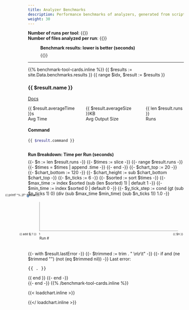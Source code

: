 ```yaml
---
title: Analyzer Benchmarks
description: Performance benchmarks of analyzers, generated from scripts/benchmark.sh.
weight: 30
---
```


**Number of runs per tool**: {{<benchmark-runs>}}  
**Number of files analyzed per run**: {{<benchmark-files>}}

<figure class="benchmarks-bar-chart" role="group" aria-labelledby="bar-caption">
  <figcaption id="bar-caption" style="font-weight:bold;margin-bottom:0.5em;">
    Benchmark results: lower is better (seconds)
  </figcaption>
  {{<benchmark-bar-chart>}}
</figure>

---

<style>
line-chart svg {
  background:var(--sl-panel-background-color);
  overflow:visible;
}
.analyzer-tool-stats {
  display:flex;
  gap:2em;
  margin:1em 0;
}
.run-breakdown-figure {
  margin: 2em 0;
  figcaption {
    font-weight: bold;
    margin-bottom: 0.5em;
  }
}
</style>

<div class="tool-cards">
{{% benchmark-tool-cards.inline %}}
{{ $results := site.Data.benchmarks.results }}
{{ range $idx, $result := $results }}
<section class="analyzer-tool-card">

### {{ $result.name }}

<sl-tag size="small" pill>
  <sl-icon slot="prefix" name="code"></sl-icon>
  <a href="{{ $result.docsUrl }}" target="_blank">
    Docs
    <sl-icon slot="suffix" name="box-arrow-up-right"></sl-icon>
  </a>
</sl-tag>

<div class="analyzer-tool-stats" style="">
  <div>
    <sl-badge variant="success" pill>
      <sl-icon slot="prefix" name="clock"></sl-icon>
      {{ $result.averageTime }}s
    </sl-badge>
    <div class="analyzer-tool-label">Avg Time</div>
  </div>
  <div>
    <sl-badge variant="neutral" pill>
      <sl-icon slot="prefix" name="file-text"></sl-icon>
      {{ $result.averageSize }}KB
    </sl-badge>
    <div class="analyzer-tool-label">Avg Output Size</div>
  </div>
  <div>
    <sl-badge variant="warning" pill>
      <sl-icon slot="prefix" name="hash"></sl-icon>
      {{ len $result.runs }}
    </sl-badge>
    <div class="analyzer-tool-label">Runs</div>
  </div>
</div>


#### Command
```bash
{{ $result.command }}
```

<figure class="run-breakdown-figure">
  <figcaption>Run Breakdown: Time per Run (seconds)</figcaption>
  <line-chart>
    {{- $n := len $result.runs -}}
    {{- $times := slice -}}
    {{- range $result.runs -}}
      {{- $times = $times | append .time -}}
    {{- end -}}
    {{- $chart_top := 20 -}}
    {{- $chart_bottom := 120 -}}
    {{- $chart_height := sub $chart_bottom $chart_top -}}
    {{- $n_ticks := 6 -}}
    {{- $sorted := sort $times -}}
    {{- $max_time := index $sorted (sub (len $sorted) 1) | default 1 -}}
    {{- $min_time := index $sorted 0 | default 0 -}}
    {{- $y_tick_step := cond (gt (sub $n_ticks 1) 0) (div (sub $max_time $min_time) (sub $n_ticks 1)) 1.0 -}}
    <svg viewBox="0 0 540 160" width="100%" height="160" data-points='[{{ delimit $times ", " }}]'>
      <!-- Axes -->
      <line x1="40" y1="120" x2="520" y2="120" stroke="var(--sl-panel-border-color, #888)" stroke-width="1"/>
      <line x1="40" y1="20" x2="40" y2="120" stroke="var(--sl-panel-border-color, #888)" stroke-width="1"/>
      <!-- Y labels and ticks -->
      {{- range $i := seq 0 (sub $n_ticks 1) -}}
        {{- $value := add $min_time (mul $y_tick_step $i) -}}
        {{- $y := sub $chart_bottom (div (mul $chart_height (sub $value $min_time)) (cond (ne $max_time $min_time) (sub $max_time $min_time) 1)) -}}
        <text x="38" y="{{ add $y 3 }}" font-size="10" text-anchor="end" fill="var(--chart-label-color, var(--sl-color-neutral-900, currentColor))">{{ printf "%.2f" $value }}</text>
        <line x1="40" y1="{{ $y }}" x2="44" y2="{{ $y }}" stroke="var(--sl-panel-border-color, #888)" stroke-width="1"/>
      {{- end -}}
      {{- $.Scratch.Set "points" "" -}}
      {{- range $i, $t := $times -}}
        {{- $x := add 40 (cond (eq $n 1) 0 (div (mul 480 $i) (sub $n 1))) -}}
        {{- $y := sub 120 (div (mul 100 (sub $t $min_time)) (cond (ne $max_time $min_time) (sub $max_time $min_time) 1)) -}}
        {{- $.Scratch.Add "points" (printf "%d,%g " $x $y) -}}
      {{- end -}}
      <polyline fill="none" stroke="var(--chart-line-stroke, var(--sl-color-primary-600, #4e79a7))" stroke-width="2" points="{{ $.Scratch.Get "points" }}"/>
      <!-- Dots for each run -->
      {{- range $i, $t := $times -}}
        <circle cx="{{ add 40 (cond (eq $n 1) 0 (div (mul 480 $i) (sub $n 1))) }}" cy="{{ sub 120 (div (mul 100 (sub $t $min_time)) (cond (ne $max_time $min_time) (sub $max_time $min_time) 1)) }}" r="3" class="run-point" data-run="{{ add $i 1 }}" data-time="{{ $t }}" fill="var(--chart-point-fill, var(--sl-tooltip-background-color, #b3c9e5))" stroke="var(--chart-point-stroke, var(--sl-tooltip-border-color, #4e79a7))" stroke-width="2" />
      {{- end -}}
    <!-- X labels (every 10 runs, always last) -->
    {{- if gt $n 1 -}}
      {{- $last := cond (gt (sub $n 1) 0) (sub $n 1) 0 -}}
      {{- range $j := seq 0 $last 10 -}}
        <text x="{{ add 40 (div (mul 480 $j) (sub $n 1)) }}" y="135" font-size="10" text-anchor="middle" fill="var(--chart-label-color, var(--sl-color-neutral-900, currentColor))">{{ add $j 1 }}</text>
      {{- end -}}
      <text x="520" y="135" font-size="10" text-anchor="middle" fill="var(--chart-label-color, var(--sl-color-neutral-900, currentColor))">{{ $n }}</text>
    {{- else -}}
      <text x="40" y="135" font-size="10" text-anchor="middle" fill="var(--chart-label-color, var(--sl-color-neutral-900, currentColor))">1</text>
    {{- end -}}
      <text x="40" y="150" font-size="12" text-anchor="start" fill="var(--chart-label-color, var(--sl-color-neutral-900, currentColor))">Run #</text>
    </svg>
  </line-chart>
</figure>
<sl-details summary="Last Output (JSON)">
<sl-spinner style="font-size: 3rem;"></sl-spinner>
<zero-md id="last-output-{{ $idx }}" data-src="{{ $result.lastOutputUrl | relURL }}" no-shadow><template></template></zero-md>
</sl-details>
{{- with $result.lastError -}}
  {{- $trimmed := trim . " \n\r\t" -}}
  {{- if and (ne $trimmed "") (not (eq $trimmed nil)) -}}
    <sl-alert variant="danger" open>
      <sl-icon slot="icon" name="exclamation-triangle"></sl-icon>
      Last error: <pre>{{ . }}</pre>
    </sl-alert>
  {{ end }}
{{- end -}}
</section>
  {{- end -}}
{{% /benchmark-tool-cards.inline %}}

</div>

{{< loadchart.inline >}}
<script type="module" src="{{ "line-chart.js" | relURL }} "></script>
{{</ loadchart.inline >}}
<script type="module" src="https://cdn.jsdelivr.net/npm/@shoelace-style/shoelace@2.16.0/cdn/shoelace.js"></script>
<link rel="stylesheet" href="https://cdn.jsdelivr.net/npm/@shoelace-style/shoelace@2.16.0/dist/themes/light.css">
<link rel="stylesheet" href="https://cdn.jsdelivr.net/npm/@shoelace-style/shoelace@2.16.0/dist/themes/dark.css">
<link id="hljs-light" rel="stylesheet" href="https://cdn.jsdelivr.net/npm/@highlightjs/cdn-assets@11/styles/github.min.css" disabled>
<link id="hljs-dark"  rel="stylesheet" href="https://cdn.jsdelivr.net/npm/@highlightjs/cdn-assets@11/styles/github-dark.min.css" disabled>

<script type="module">
    import ZeroMd from "https://esm.sh/zero-md@3";
    customElements.define('zero-md', ZeroMd);
</script>

<script type="module">
  import { setBasePath } from 'https://cdn.jsdelivr.net/npm/@shoelace-style/shoelace@2.16.0/dist/utilities/base-path.js';
  setBasePath('https://cdn.jsdelivr.net/npm/@shoelace-style/shoelace@2.16.0/dist/');
  const themeToggle = document.getElementById('mode');

  function setPrismTheme(dark, root = document) {
    // Prism theme switching
    const prismLight = root.getElementById('hljs-light');
    const prismDark = root.getElementById('hljs-dark');
    prismLight.disabled = dark;
    prismDark.disabled = !dark;
  }

  const updateTheme = () => {
    const dark = themeToggle.value === 'dark';
    document.body.classList.remove(`sl-theme-light`);
    document.body.classList.remove(`sl-theme-dark`);
    document.body.classList.add(`sl-theme-${themeToggle.value}`);
    setPrismTheme(dark);
  };

  themeToggle.addEventListener('change', updateTheme);

  document.addEventListener('sl-after-show', async function(event) {
    await customElements.whenDefined('zero-md');
    await customElements.whenDefined('sl-spinner');
    const zeroMd = event.target.querySelector('zero-md');
    const spinner = event.target.querySelector('sl-spinner');
    if (spinner && zeroMd && !zeroMd.src) {
      zeroMd.src = zeroMd.dataset.src
      zeroMd.addEventListener('zero-md-rendered', function () {
        spinner.remove();
        updateTheme()
      }, { once: true })
    }
  });

  updateTheme();
</script>
